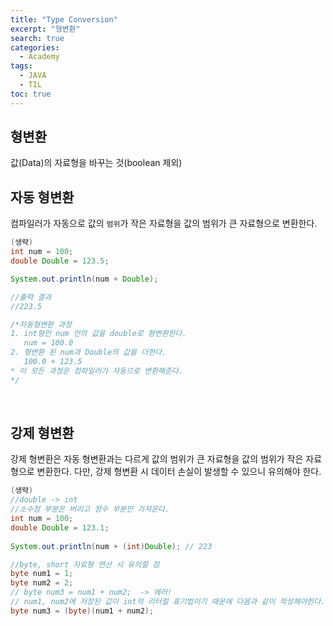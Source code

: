 ```yaml
---
title: "Type Conversion"
excerpt: "형변환"
search: true
categories: 
  - Academy
tags: 
  - JAVA
  - TIL
toc: true
---
```

## 형변환
값(Data)의 자료형을 바꾸는 것(boolean 제외)

## 자동 형변환
컴파일러가 자동으로 값의 `범위`가 작은 자료형을 값의 범위가 큰 자료형으로 변환한다.<br/>

```java
(생략)
int num = 100;
double Double = 123.5;

System.out.println(num + Double);

//출력 결과
//223.5

/*자동형변환 과정
1. int형인 num 안의 값을 double로 형변환한다.
   num = 100.0
2. 형변환 된 num과 Double의 값을 더한다.
   100.0 + 123.5
* 이 모든 과정은 컴파일러가 자동으로 변환해준다.
*/
```
<br/>

## 강제 형변환
강제 형변환은 자동 형변환과는 다르게 값의 범위가 큰 자료형을 값의 범위가 작은 자료형으로 변환한다. 다만, 강제 형변환 시 데이터 손실이 발생할 수 있으니 유의해야 한다.<br/>

```java
(생략)
//double -> int
//소수점 부분은 버리고 정수 부분만 가져온다.
int num = 100;
double Double = 123.1;
		
System.out.println(num + (int)Double); // 223

//byte, short 자료형 연산 시 유의할 점
byte num1 = 1;
byte num2 = 2;
// byte num3 = num1 + num2;  -> 에러!
// num1, num2에 저장된 값이 int의 리터럴 표기법이기 때문에 다음과 같이 작성해야한다.
byte num3 = (byte)(num1 + num2);
```
<br/>